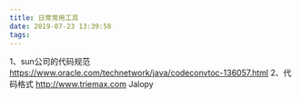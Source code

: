 ```yaml
---
title: 日常常用工具
date: 2019-07-23 13:39:58
tags:
---
```


1、sun公司的代码规范
https://www.oracle.com/technetwork/java/codeconvtoc-136057.html
2、代码格式
http://www.triemax.com
Jalopy